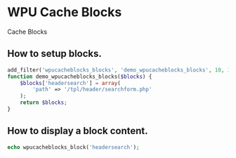 # WPU Cache Blocks

Cache Blocks

## How to setup blocks.

```php
add_filter('wpucacheblocks_blocks', 'demo_wpucacheblocks_blocks', 10, 1);
function demo_wpucacheblocks_blocks($blocks) {
    $blocks['headersearch'] = array(
        'path' => '/tpl/header/searchform.php'
    );
    return $blocks;
}
```

## How to display a block content.


```php
echo wpucacheblocks_block('headersearch');
```
